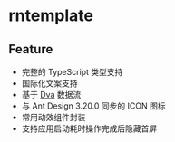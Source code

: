 # rntemplate

## Feature

- 完整的 TypeScript 类型支持
- 国际化文案支持
- 基于 [Dva](https://dvajs.com) 数据流
- 与 Ant Design 3.20.0 同步的 ICON 图标
- 常用动效组件封装
- 支持应用启动耗时操作完成后隐藏首屏
